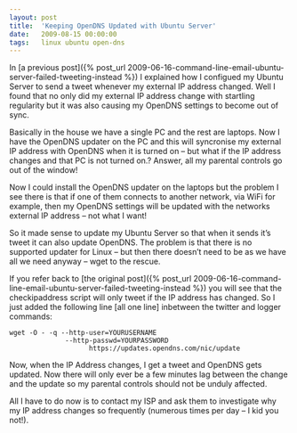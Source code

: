 ```yaml
---
layout: post
title:  'Keeping OpenDNS Updated with Ubuntu Server'
date:   2009-08-15 00:00:00
tags:   linux ubuntu open-dns
---
```

In [a previous post]({% post_url 2009-06-16-command-line-email-ubuntu-server-failed-tweeting-instead %}) I explained how I configued my Ubuntu Server to send a tweet whenever my external IP address changed. Well I found that no only did my external IP address change with startling regularity but it was also causing my OpenDNS settings to become out of sync.

Basically in the house we have a single PC and the rest are laptops. Now I have the OpenDNS updater on the PC and this will syncronise my external IP address with OpenDNS when it is turned on – but what if the IP address changes and that PC is not turned on.? Answer, all my parental controls go out of the window!
<!--more-->
Now I could install the OpenDNS updater on the laptops but the problem I see there is that if one of them connects to another network, via WiFi for example, then my OpenDNS settings will be updated with the networks external IP address – not what I want!

So it made sense to update my Ubuntu Server so that when it sends it’s tweet it can also update OpenDNS. The problem is that there is no supported updater for Linux – but then there doesn’t need to be as we have all we need anyway – wget to the rescue.

If you refer back to [the original post]({% post_url 2009-06-16-command-line-email-ubuntu-server-failed-tweeting-instead %}) you will see that the checkipaddress script will only tweet if the IP address has changed. So I just added the following line [all one line] inbetween the twitter and logger commands:

```
wget -O - -q --http-user=YOURUSERNAME 
              --http-passwd=YOURPASSWORD 
                    https://updates.opendns.com/nic/update
```
Now, when the IP Address changes, I get a tweet and OpenDNS gets updated. Now there will only ever be a few minutes lag between the change and the update so my parental controls should not be unduly affected.

All I have to do now is to contact my ISP and ask them to investigate why my IP address changes so frequently (numerous times per day – I kid you not!).